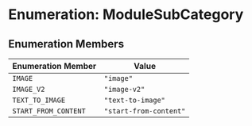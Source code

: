 # Enumeration: ModuleSubCategory

## Enumeration Members

| Enumeration Member | Value |
| ------ | ------ |
| `IMAGE` | `"image"` |
| `IMAGE_V2` | `"image-v2"` |
| `TEXT_TO_IMAGE` | `"text-to-image"` |
| `START_FROM_CONTENT` | `"start-from-content"` |
